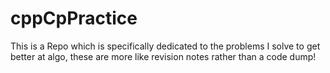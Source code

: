 # cppCpPractice
This is a Repo which is specifically dedicated to the problems I solve to get better at algo, these are more like revision notes rather than a code dump!
